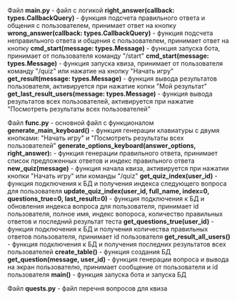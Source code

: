 Файл <b>main.py</b> - файл с логикой
<b>right_answer(callback: types.CallbackQuery)</b> - функция подсчета правильного ответа и общения с пользователем, принимает ответ на кнопку
<b>wrong_answer(callback: types.CallbackQuery)</b> - функция подсчета неправильного ответа и общения с пользователем, принимает ответ на кнопку
<b>cmd_start(message: types.Message)</b> - функция запуска бота, принимает от пользователя команду "/start"
<b>cmd_start(message: types.Message)</b> - функция запуска квиза, принимает от пользователя команду "/quiz" или нажатие на кнопку "Начать игру"
<b>get_result(message: types.Message)</b> - функция вывода результатов пользователя, активируется при нажатие копки "Мой результат"
<b>get_last_result_users(message: types.Message)</b> - функция вывода результатов всех пользователей, активируется при нажатие "Посмотреть результаты всех пользователей"

Файл <b>func.py</b> - основной файл с функционалом
<b>generate_main_keyboard()</b> - функция генерации клавиатуры с двумя кнопками: "Начать игру" и "Посмотреть результаты всех пользователей"
<b>generate_options_keyboard(answer_options, right_answer):</b> - функция генерации правильного ответа, принимает список предложенных ответов и индекс правильного ответа
<b>new_quiz(message)</b> - функция начала квиза, активируется при нажатии кнопки "Начать игру" или команды "/quiz"
<b>get_quiz_index(user_id)</b> - функция подключения к БД и получения индекса следующего вопроса для пользователя
<b>update_quiz_index(user_id, full_name, index=0, questions_true=0, last_result=0)</b> - функция подключения к БД и обновления индекса вопроса для пользователя, принимает id пользователя, полное имя, индекс вопороса,
количество правильных ответов и последний результат теста
<b>get_questions_true(user_id)</b> - функция подключения к БД и получения количества правильных ответов пользователя, принимает id пользователя
<b>get_result_all_users()</b> - функция подключения к БД и получения последних результатов всех пользователей
<b>create_table()</b> - функция создания БД
<b>get_question(message, user_id)</b> - функция генерации вопроса и вывода на экран пользователю, принимает сообщение от пользователя и id пользователя
<b>main()</b> - функция запуска бота и запуска БД

Файл <b>quests.py</b> - файл перечня вопросов для квиза
